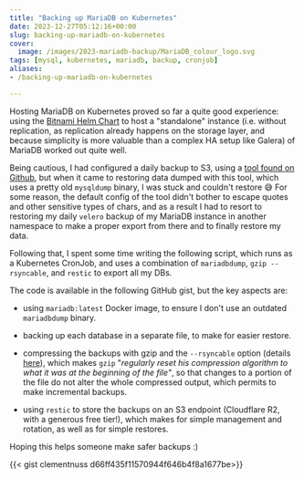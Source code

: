 ```yaml
---
title: "Backing up MariaDB on Kubernetes"
date: 2023-12-27T05:12:16+00:00
slug: backing-up-mariadb-on-kubernetes
cover:
  image: /images/2023-mariadb-backup/MariaDB_colour_logo.svg
tags: [mysql, kubernetes, mariadb, backup, cronjob]
aliases:
- /backing-up-mariadb-on-kubernetes

---
```


Hosting MariaDB on Kubernetes proved so far a quite good experience: using the [Bitnami Helm Chart](https://github.com/bitnami/charts/tree/main/bitnami/mariadb) to host a "standalone" instance (i.e. without replication, as replication already happens on the storage layer, and because simplicity is more valuable than a complex HA setup like Galera) of MariaDB worked out quite well.

Being cautious, I had configured a daily backup to S3, using a [tool found on Github](https://github.com/benjamin-maynard/kubernetes-cloud-mysql-backup), but when it came to restoring data dumped with this tool, which uses a pretty old `mysqldump` binary, I was stuck and couldn't restore 😅
For some reason, the default config of the tool didn't bother to escape quotes and other sensitive types of chars, and as a result I had to resort to restoring my daily `velero` backup of my MariaDB instance in another namespace to make a proper export from there and to finally restore my data.

Following that, I spent some time writing the following script, which runs as a Kubernetes CronJob, and uses a combination of `mariadbdump`, `gzip --rsyncable`, and `restic` to export all my DBs.

The code is available in the following GitHub gist, but the key aspects are:

* using `mariadb:latest` Docker image, to ensure I don't use an outdated `mariadbdump` binary.

* backing up each database in a separate file, to make for easier restore.

* compressing the backups with gzip and the `--rsyncable` option (details [here](https://beeznest.wordpress.com/2005/02/03/rsyncable-gzip/)), which makes `gzip` "*regularly reset his compression algorithm to what it was at the beginning of the file"*, so that changes to a portion of the file do not alter the whole compressed output, which permits to make incremental backups.

* using `restic` to store the backups on an S3 endpoint (Cloudflare R2, with a generous free tier!), which makes for simple management and rotation, as well as for simple restores.

Hoping this helps someone make safer backups :)

{{< gist clementnuss d66ff435f11570944f646b4f8a1677be>}}
